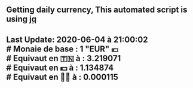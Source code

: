 ## Getting daily currency, This automated script is using [jq](https://stedolan.github.io/jq/)
## Last Update:  2020-06-04 à 21:00:02 </br># Monaie de base : 1 "EUR" 💶 </br> # Equivaut en 🇹🇳 à :  3.219071 </br> # Equivaut en 💵 à : 1.134874</br> # Equivaut en 🐱‍💻 à :  0.000115
